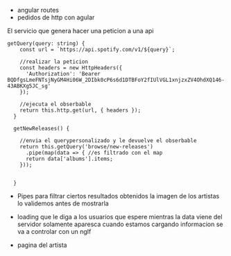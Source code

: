 - angular routes
- pedidos de http con agular

El servicio que genera hacer una peticion a una api 

```
getQuery(query: string) {
    const url = `https://api.spotify.com/v1/${query}`;

    //realizar la peticion
    const headers = new HttpHeaders({
      'Authorization': 'Bearer BQDfgsLmeFNTsjNyGM4Hi06W_2DIbk0cP6s6d1DTBFoY2fIUlVGL1xnjzxZV4OhdXQ146-43ABKXg5JC_sg'
    });

    //ejecuta el obserbable
    return this.http.get(url, { headers });
  }
  
  getNewReleases() {

    //envia el querypersonalizado y le devuelve el obserbable
    return this.getQuery('browse/new-releases')
      .pipe(map(data => { //es filtrado con el map
      return data['albums'].items;
    }));


  }

  ```

- Pipes para filtrar ciertos resultados obtenidos 
la imagen de los artistas lo validemos antes de mostrarla 

- loading que le diga a los usuarios que espere mientras la data viene del servidor
solamente aparesca cuando estamos cargando informacion
se va a controlar con un ngIf

- pagina del artista 
